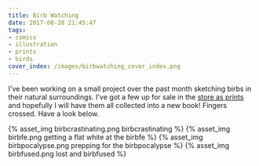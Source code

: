 ```yaml
---
title: Birb Watching
date: 2017-08-20 21:45:47
tags:
- comics
- illustration
- prints
- birds
cover_index: /images/birbwatching_cover_index.png
---
```

I've been working on a small project over the past month sketching birbs in their natural surroundings. I've got a few up for sale in the [store as prints](http://store.madmacaques.com/item/birb-prints) and hopefully I will have them all collected into a new book! Fingers crossed. Have a look below.

{% asset_img birbcrastinating.png birbcrastinating %}
{% asset_img birbfe.png getting a flat white at the birbfe %}
{% asset_img birbpocalypse.png prepping for the birbpocalypse %}
{% asset_img birbfused.png lost and birbfused %}
